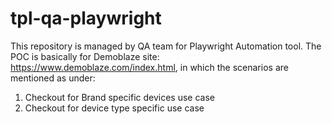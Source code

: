 # tpl-qa-playwright

This repository is managed by QA team for Playwright Automation tool. The POC is basically for Demoblaze site: https://www.demoblaze.com/index.html, in which the scenarios are mentioned as under:
1. Checkout for Brand specific devices use case
2. Checkout for device type specific use case
